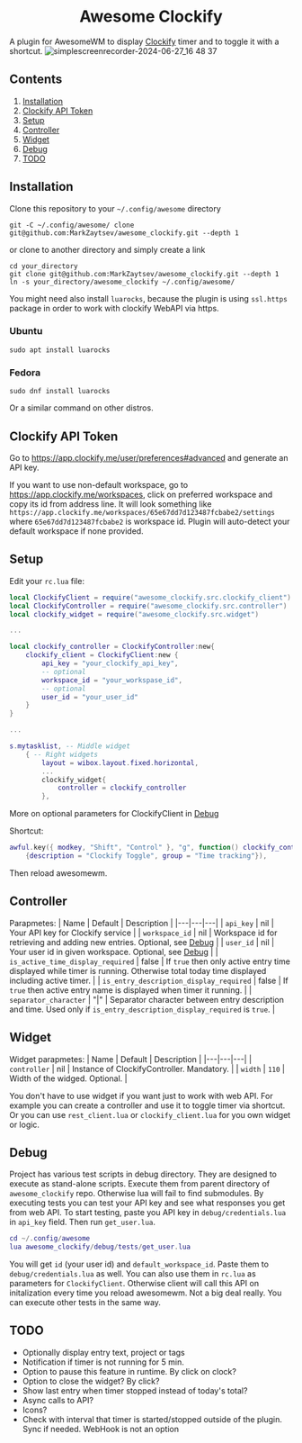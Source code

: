 <div align="center">
    <h1>Awesome Clockify</h1>
</div>

A plugin for AwesomeWM to display [Clockify](https://clockify.me) timer and to toggle it with a shortcut.
![simplescreenrecorder-2024-06-27_16 48 37](https://github.com/MarkZaytsev/awesome_clockify/assets/50739566/0ab30b3a-75ba-42e5-ad6a-10b284fadc5f)

## Contents ##
1. [Installation](#installation)
2. [Clockify API Token](#clockify_token)
3. [Setup](#setup)
4. [Controller](#controller)
5. [Widget](#widget)
6. [Debug](#debug)
7. [TODO](#todo)

<a name="installation"></a>
## Installation ##

Clone this repository to your `~/.config/awesome` directory 
```
git -C ~/.config/awesome/ clone git@github.com:MarkZaytsev/awesome_clockify.git --depth 1 
```
or clone to another directory and simply create a link
```
cd your_directory
git clone git@github.com:MarkZaytsev/awesome_clockify.git --depth 1 
ln -s your_directory/awesome_clockify ~/.config/awesome/
```
You might need also install `luarocks`, because the plugin is using `ssl.https` package in order to work with clockify WebAPI via https.
### Ubuntu
```
sudo apt install luarocks
```
### Fedora
```
sudo dnf install luarocks
```
Or a similar command on other distros.
<a name="clockify_token"></a>
## Clockify API Token ##
Go to https://app.clockify.me/user/preferences#advanced and generate an API key.

If you want to use non-default workspace, go to https://app.clockify.me/workspaces, click on preferred workspace and copy its id from address line.
It will look something like `https://app.clockify.me/workspaces/65e67dd7d123487fcbabe2/settings` where `65e67dd7d123487fcbabe2` is workspace id. Plugin will auto-detect your default workspace if none provided.

<a name="setup"></a>
## Setup ##
Edit your `rc.lua` file:
```lua
local ClockifyClient = require("awesome_clockify.src.clockify_client")
local ClockifyController = require("awesome_clockify.src.controller")
local clockify_widget = require("awesome_clockify.src.widget")

...

local clockify_controller = ClockifyController:new{
    clockify_client = ClockifyClient:new {
        api_key = "your_clockify_api_key",
        -- optional
        workspace_id = "your_workspase_id",
        -- optional
        user_id = "your_user_id"
    }
}

...

s.mytasklist, -- Middle widget
	{ -- Right widgets
    	layout = wibox.layout.fixed.horizontal,
        ...
        clockify_widget{
            controller = clockify_controller
        },
```
More on optional parameters for ClockifyClient in [Debug](#debug)

Shortcut:
```lua
awful.key({ modkey, "Shift", "Control" }, "g", function() clockify_controller:toggle_timer() end,
	{description = "Clockify Toggle", group = "Time tracking"}),
```

Then reload awesomewm.
<a name="controller"></a>
## Controller ##
Parapmetes:
| Name | Default | Description |
|---|---|---|
| `api_key` | nil | Your API key for Clockify service |
| `workspace_id` | nil | Workspace id for retrieving and adding new entries. Optional, see [Debug](#debug) |
| `user_id` | nil | Your user id in given workspace. Optional, see [Debug](#debug) |
| `is_active_time_display_required` | false | If `true` then only active entry time displayed while timer is running. Otherwise total today time displayed including active timer. |
| `is_entry_description_display_required` | false | If `true` then active entry name is displayed when timer it running. |
| `separator_character` | "\|" | Separator character between entry description and time. Used only if `is_entry_description_display_required` is `true`. |
<a name="widget"></a>
## Widget ##
Widget parapmetes:
| Name | Default | Description |
|---|---|---|
| `controller` | nil | Instance of ClockifyController. Mandatory. |
| `width` | `110` | Width of the widged. Optional. |

You don't have to use widget if you want just to work with web API. For example you can create a controller and use it to toggle timer via shortcut. Or you can use `rest_client.lua` or `clockify_client.lua` for you own widget or logic.
<a name="debug"></a>
## Debug ##
Project has various test scripts in debug directory. They are designed to execute as stand-alone scripts. Execute them from parent directory of `awesome_clockify` repo. Otherwise lua will fail to find submodules. By executing tests you can test your API key and see what responses you get from web API.
To start testing, paste you API key in `debug/credentials.lua` in `api_key` field. Then run `get_user.lua`.

```lua
cd ~/.config/awesome
lua awesome_clockify/debug/tests/get_user.lua
```
You will get `id` (your user id) and `default_workspace_id`. Paste them to `debug/credentials.lua` as well.
You can also use them in `rc.lua` as parameters for `ClockifyClient`. Otherwise client will call this API on initalization every time you reload awesomewm. Not a big deal really.
You can execute other tests in the same way.
<a name="todo"></a>
## TODO ##
- Optionally display entry text, project or tags
- Notification if timer is not running for 5 min.
- Option to pause this feature in runtime. By click on clock?
- Option to close the widget? By click?
- Show last entry when timer stopped instead of today's total?
- Async calls to API?
- Icons?
- Check with interval that timer is started/stopped outside of the plugin. Sync if needed. WebHook is not an option
